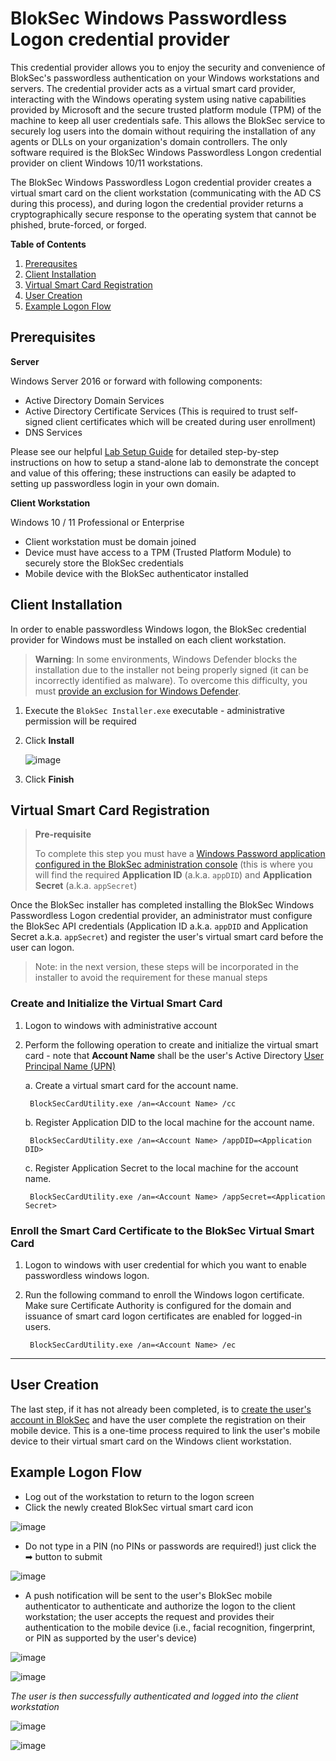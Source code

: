 # BlokSec Windows Passwordless Logon credential provider
This credential provider allows you to enjoy the security and convenience of BlokSec's passwordless authentication on your Windows workstations and servers. The credential provider acts as a virtual smart card provider, interacting with the Windows operating system using native capabilities provided by Microsoft and the secure trusted platform module (TPM) of the machine to keep all user credentials safe. This allows the BlokSec service to securely log users into the domain without requiring the installation of any agents or DLLs on your organization's domain controllers. The only software required is the BlokSec Windows Passwordless Longon credential provider on client Windows 10/11 workstations.

The BlokSec Windows Passwordless Logon credential provider creates a virtual smart card on the client workstation (communicating with the AD CS during this process), and during logon the credential provider returns a cryptographically secure response to the operating system that cannot be phished, brute-forced, or forged.

**Table of Contents**
1. [Prerequsites](#prerequisites)
2. [Client Installation](#client-installation)
3. [Virtual Smart Card Registration](#virtual-smart-card-registration)
4. [User Creation](#user-creation)
5. [Example Logon Flow](#example-logon-flow)

## Prerequisites

**Server**

Windows Server 2016 or forward with following components:
* Active Directory Domain Services
* Active Directory Certificate Services (This is required to trust self-signed client certificates which will be created during user enrollment)
* DNS Services

Please see our helpful [Lab Setup Guide](docs/Lab%20Setup.md) for detailed step-by-step instructions on how to setup a stand-alone lab to demonstrate the concept and value of this offering; these instructions can easily be adapted to setting up passwordless login in your own domain.

**Client Workstation**

Windows 10 / 11 Professional or Enterprise
* Client workstation must be domain joined
* Device must have access to a TPM (Trusted Platform Module) to securely store the BlokSec credentials
* Mobile device with the BlokSec authenticator installed

## Client Installation
In order to enable passwordless Windows logon, the BlokSec credential provider for Windows must be installed on each client workstation. 

> **Warning**: In some environments, Windows Defender blocks the installation due to the installer not being properly signed (it can be incorrectly identified as malware). To overcome this difficulty, you must [provide an exclusion for Windows Defender](docs/Windows%20Defender%20Exclusion.md).

1. Execute the `BlokSec Installer.exe` executable - administrative permission will be required
2. Click **Install**
   
   ![image](https://user-images.githubusercontent.com/1026425/204528540-0d4473f7-ad25-46bc-a31c-34077aa81d80.png)
3. Click **Finish** 

## Virtual Smart Card Registration

>**Pre-requisite**
>
>To complete this step you must have a [Windows Password application configured in the BlokSec administration console](/docs/BlokSec%20Administration.md#create-the-windows-passwordless-logon-application) (this is where you will find the required **Application ID** (a.k.a. `appDID`) and **Application Secret** (a.k.a. `appSecret`)

Once the BlokSec installer has completed installing the BlokSec Windows Passwordless Logon credential provider, an administrator must configure the BlokSec API credentials (Application ID a.k.a. `appDID` and Application Secret a.k.a. `appSecret`) and register the user's virtual smart card before the user can logon. 

> Note: in the next version, these steps will be incorporated in the installer to avoid the requirement for these manual steps

### Create and Initialize the Virtual Smart Card
1. Logon to windows with administrative account

2. Perform the following operation to create and initialize the virtual smart card - note that **Account Name** shall be the user's Active Directory [User Principal Name (UPN)](https://learn.microsoft.com/en-ca/windows/win32/adschema/a-userprincipalname)

    a.  Create a virtual smart card for the account name.
    
        BlockSecCardUtility.exe /an=<Account Name> /cc
    
    b.  Register Application DID to the local machine for the account name.
    
        BlockSecCardUtility.exe /an=<Account Name> /appDID=<Application DID>
     
    c.  Register Application Secret to the local machine for the account name.
    
        BlockSecCardUtility.exe /an=<Account Name> /appSecret=<Application Secret>
     
### Enroll the Smart Card Certificate to the BlokSec Virtual Smart Card
1. Logon to windows with user credential for which you want to enable passwordless windows logon.

2. Run the following command to enroll the Windows logon certificate. Make sure Certificate Authority is configured for the domain and issuance of smart card logon certificates are enabled for logged-in users.
    
        BlockSecCardUtility.exe /an=<Account Name> /ec

<hr>

## User Creation 
The last step, if it has not already been completed, is to [create the user's account in BlokSec](/docs/BlokSec%20Administration.md#create-user-accounts) and have the user complete the registration on their mobile device. This is a one-time process required to link the user's mobile device to their virtual smart card on the Windows client workstation.

## Example Logon Flow

* Log out of the workstation to return to the logon screen
* Click the newly created BlokSec virtual smart card icon

![image](https://user-images.githubusercontent.com/1026425/205650947-cd325ff9-bba3-448f-959e-fcb7cbe9a766.png)
 
 * Do not type in a PIN (no PINs or passwords are required!) just click the ➡ button to submit

![image](https://user-images.githubusercontent.com/1026425/205651595-c967826b-7853-479a-8700-169252a8ec0b.png)

* A push notification will be sent to the user's BlokSec mobile authenticator to authenticate and authorize the logon to the client workstation; the user accepts the request and provides their authentication to the mobile device (i.e., facial recognition, fingerprint, or PIN as supported by the user's device)

![image](https://user-images.githubusercontent.com/1026425/205651651-746b07d9-1cb6-4475-bf74-7d86536cb61a.png)

![image](https://user-images.githubusercontent.com/1026425/205651992-4ed45775-01bc-4602-b8c0-51a3e9d6523a.png)

*The user is then successfully authenticated and logged into the client workstation*

![image](https://user-images.githubusercontent.com/1026425/205652072-8b1d47c6-39ab-4a01-8bb1-efad3ff0245e.png)

![image](https://user-images.githubusercontent.com/1026425/205652297-62c370c4-b1cb-4312-8bf0-599ce9443819.png)
